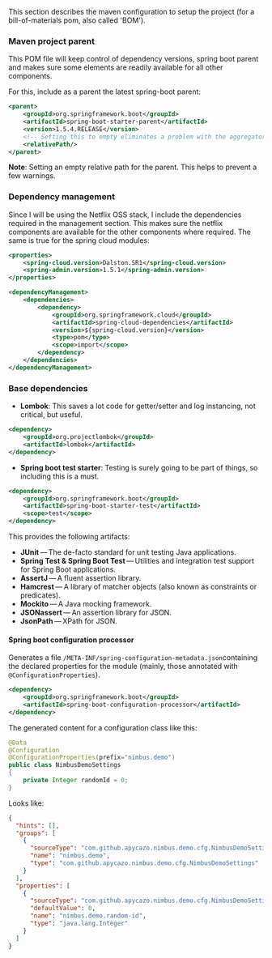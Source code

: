 This section describes the maven configuration to setup the project (for a bill-of-materials pom, also called 'BOM').

### Maven project parent 

This POM file will keep control of dependency versions, spring boot parent and makes sure some 
elements are readily available for all other components.

For this, include as a parent the latest spring-boot parent:

```xml
<parent>
    <groupId>org.springframework.boot</groupId>
    <artifactId>spring-boot-starter-parent</artifactId>
    <version>1.5.4.RELEASE</version>
    <!-- Setting this to empty eliminates a problem with the aggregator -->
    <relativePath/>
</parent>
```

**Note**: Setting an empty relative path for the parent. This helps to prevent a few warnings.

### Dependency management

Since I will be using the Netflix OSS stack, I include the dependencies required in the management section.
This makes sure the netflix components are available for the other components where required. The same is true for the
spring cloud modules:

```xml
<properties>
    <spring-cloud.version>Dalston.SR1</spring-cloud.version>
    <spring-admin.version>1.5.1</spring-admin.version>
</properties>
```

```xml
<dependencyManagement>
    <dependencies>
        <dependency>
            <groupId>org.springframework.cloud</groupId>
            <artifactId>spring-cloud-dependencies</artifactId>
            <version>${spring-cloud.version}</version>
            <type>pom</type>
            <scope>import</scope>
        </dependency>
    </dependencies>
</dependencyManagement>
```

### Base dependencies

* **Lombok**: This saves a lot code for getter/setter and log instancing, not critical, but useful.

```xml
<dependency>
    <groupId>org.projectlombok</groupId>
    <artifactId>lombok</artifactId>
</dependency>
```
* **Spring boot test starter**: Testing is surely going to be part of things, so including this is a must.

```xml
<dependency>
    <groupId>org.springframework.boot</groupId>
    <artifactId>spring-boot-starter-test</artifactId>
    <scope>test</scope>
</dependency>
```

This provides the following artifacts:

* **JUnit** — The de-facto standard for unit testing Java applications.
* **Spring Test & Spring Boot Test** — Utilities and integration test support for Spring Boot applications.
* **AssertJ** — A fluent assertion library.
* **Hamcrest** — A library of matcher objects (also known as constraints or predicates).
* **Mockito** — A Java mocking framework.
* **JSONassert** — An assertion library for JSON.
* **JsonPath** — XPath for JSON.

#### **Spring boot configuration processor**

Generates a file `/META-INF/spring-configuration-metadata.json`containing the declared properties 
for the module (mainly, those annotated with `@ConfigurationProperties`).

```xml
<dependency>
    <groupId>org.springframework.boot</groupId>
    <artifactId>spring-boot-configuration-processor</artifactId>
</dependency>
```

The generated content for a configuration class like this:

```java
@Data
@Configuration
@ConfigurationProperties(prefix="nimbus.demo")
public class NimbusDemoSettings
{
    private Integer randomId = 0;
}
```

Looks like:

```json
{
  "hints": [],
  "groups": [
    {
      "sourceType": "com.github.apycazo.nimbus.demo.cfg.NimbusDemoSettings",
      "name": "nimbus.demo",
      "type": "com.github.apycazo.nimbus.demo.cfg.NimbusDemoSettings"
    }
  ],
  "properties": [
    {
      "sourceType": "com.github.apycazo.nimbus.demo.cfg.NimbusDemoSettings",
      "defaultValue": 0,
      "name": "nimbus.demo.random-id",
      "type": "java.lang.Integer"
    }
  ]
}
```


